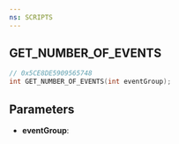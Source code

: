 ```yaml
---
ns: SCRIPTS
---
```

## GET_NUMBER_OF_EVENTS

```c
// 0x5CE8DE5909565748
int GET_NUMBER_OF_EVENTS(int eventGroup);
```

## Parameters
* **eventGroup**:
